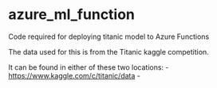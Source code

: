 # azure_ml_function
Code required for deploying titanic model to Azure Functions

The data used for this is from the Titanic kaggle competition.

It can be found in either of these two locations:
    - https://www.kaggle.com/c/titanic/data
    -